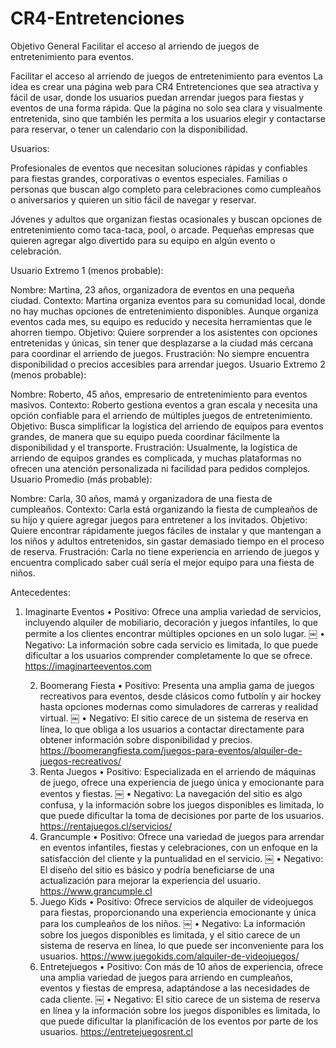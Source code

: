 # CR4-Entretenciones

Objetivo General
Facilitar el acceso al arriendo de juegos de entretenimiento para eventos.

Facilitar el acceso al arriendo de juegos de entretenimiento para eventos
La idea es crear una página web para CR4 Entretenciones que sea atractiva y fácil de usar, donde los usuarios puedan arrendar juegos para fiestas y eventos de una forma rápida. Que la página no solo sea clara y visualmente entretenida, sino que también les permita a los usuarios elegir y contactarse para reservar, o tener un calendario con la disponibilidad.

Usuarios:

Profesionales de eventos que necesitan soluciones rápidas y confiables para fiestas grandes, corporativas o eventos especiales.
Familias o personas que buscan algo completo para celebraciones como cumpleaños o aniversarios y quieren un sitio fácil de navegar y reservar.

Jóvenes y adultos que organizan fiestas ocasionales y buscan opciones de entretenimiento como taca-taca, pool, o arcade.
Pequeñas empresas que quieren agregar algo divertido para su equipo en algún evento o celebración.

Usuario Extremo 1 (menos probable):

Nombre: Martina, 23 años, organizadora de eventos en una pequeña ciudad.
Contexto: Martina organiza eventos para su comunidad local, donde no hay muchas opciones de entretenimiento disponibles. Aunque organiza eventos cada mes, su equipo es reducido y necesita herramientas que le ahorren tiempo.
Objetivo: Quiere sorprender a los asistentes con opciones entretenidas y únicas, sin tener que desplazarse a la ciudad más cercana para coordinar el arriendo de juegos.
Frustración: No siempre encuentra disponibilidad o precios accesibles para arrendar juegos.
Usuario Extremo 2 (menos probable):

Nombre: Roberto, 45 años, empresario de entretenimiento para eventos masivos.
Contexto: Roberto gestiona eventos a gran escala y necesita una opción confiable para el arriendo de múltiples juegos de entretenimiento.
Objetivo: Busca simplificar la logística del arriendo de equipos para eventos grandes, de manera que su equipo pueda coordinar fácilmente la disponibilidad y el transporte.
Frustración: Usualmente, la logística de arriendo de equipos grandes es complicada, y muchas plataformas no ofrecen una atención personalizada ni facilidad para pedidos complejos.
Usuario Promedio (más probable):

Nombre: Carla, 30 años, mamá y organizadora de una fiesta de cumpleaños.
Contexto: Carla está organizando la fiesta de cumpleaños de su hijo y quiere agregar juegos para entretener a los invitados.
Objetivo: Quiere encontrar rápidamente juegos fáciles de instalar y que mantengan a los niños y adultos entretenidos, sin gastar demasiado tiempo en el proceso de reserva.
Frustración: Carla no tiene experiencia en arriendo de juegos y encuentra complicado saber cuál sería el mejor equipo para una fiesta de niños.


Antecedentes:

1.	Imaginarte Eventos
	•	Positivo: Ofrece una amplia variedad de servicios, incluyendo alquiler de mobiliario, decoración y juegos infantiles, lo que permite a los clientes encontrar múltiples opciones en un solo lugar. ￼
	•	Negativo: La información sobre cada servicio es limitada, lo que puede dificultar a los usuarios comprender completamente lo que se ofrece.
    https://imaginarteeventos.com

	2.	Boomerang Fiesta
	•	Positivo: Presenta una amplia gama de juegos recreativos para eventos, desde clásicos como futbolín y air hockey hasta opciones modernas como simuladores de carreras y realidad virtual. ￼
	•	Negativo: El sitio carece de un sistema de reserva en línea, lo que obliga a los usuarios a contactar directamente para obtener información sobre disponibilidad y precios.
    https://boomerangfiesta.com/juegos-para-eventos/alquiler-de-juegos-recreativos/
	3.	Renta Juegos
	•	Positivo: Especializada en el arriendo de máquinas de juego, ofrece una experiencia de juego única y emocionante para eventos y fiestas. ￼
	•	Negativo: La navegación del sitio es algo confusa, y la información sobre los juegos disponibles es limitada, lo que puede dificultar la toma de decisiones por parte de los usuarios.
    https://rentajuegos.cl/servicios/
	4.	Grancumple
	•	Positivo: Ofrece una variedad de juegos para arrendar en eventos infantiles, fiestas y celebraciones, con un enfoque en la satisfacción del cliente y la puntualidad en el servicio. ￼
	•	Negativo: El diseño del sitio es básico y podría beneficiarse de una actualización para mejorar la experiencia del usuario.
    https://www.grancumple.cl
	5.	Juego Kids
	•	Positivo: Ofrece servicios de alquiler de videojuegos para fiestas, proporcionando una experiencia emocionante y única para los cumpleaños de los niños. ￼
	•	Negativo: La información sobre los juegos disponibles es limitada, y el sitio carece de un sistema de reserva en línea, lo que puede ser inconveniente para los usuarios.
    https://www.juegokids.com/alquiler-de-videojuegos/
	6.	Entretejuegos
	•	Positivo: Con más de 10 años de experiencia, ofrece una amplia variedad de juegos para arriendo en cumpleaños, eventos y fiestas de empresa, adaptándose a las necesidades de cada cliente. ￼
	•	Negativo: El sitio carece de un sistema de reserva en línea y la información sobre los juegos disponibles es limitada, lo que puede dificultar la planificación de los eventos por parte de los usuarios.
    https://entretejuegosrent.cl
